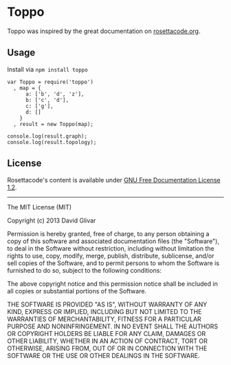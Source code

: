 Toppo
=====

Toppo was inspired by the great documentation on [rosettacode.org](http://rosettacode.org/wiki/Topological_sort).

Usage
-----

Install via `npm install toppo`

    var Toppo = require('toppo')
      , map = {
          a: ['b', 'd', 'z'],
          b: ['c', 'd'],
          c: ['g'],
          d: []
        }
      , result = new Toppo(map);

    console.log(result.graph);
    console.log(result.topology);

License
-------

Rosettacode's content is available under [GNU Free Documentation License 1.2](http://www.gnu.org/licenses/fdl-1.2.html).

---

The MIT License (MIT)

Copyright (c) 2013 David Glivar

Permission is hereby granted, free of charge, to any person obtaining a copy
of this software and associated documentation files (the "Software"), to deal
in the Software without restriction, including without limitation the rights
to use, copy, modify, merge, publish, distribute, sublicense, and/or sell
copies of the Software, and to permit persons to whom the Software is
furnished to do so, subject to the following conditions:

The above copyright notice and this permission notice shall be included in
all copies or substantial portions of the Software.

THE SOFTWARE IS PROVIDED "AS IS", WITHOUT WARRANTY OF ANY KIND, EXPRESS OR
IMPLIED, INCLUDING BUT NOT LIMITED TO THE WARRANTIES OF MERCHANTABILITY,
FITNESS FOR A PARTICULAR PURPOSE AND NONINFRINGEMENT. IN NO EVENT SHALL THE
AUTHORS OR COPYRIGHT HOLDERS BE LIABLE FOR ANY CLAIM, DAMAGES OR OTHER
LIABILITY, WHETHER IN AN ACTION OF CONTRACT, TORT OR OTHERWISE, ARISING FROM,
OUT OF OR IN CONNECTION WITH THE SOFTWARE OR THE USE OR OTHER DEALINGS IN
THE SOFTWARE.